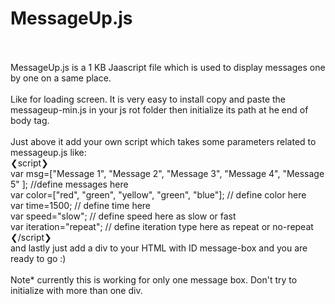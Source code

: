# MessageUp.js
<br />
<br />
MessageUp.js is a 1 KB Jaascript file which is used to display messages one by one on a same place.
<br />
<br />
Like for loading screen. It is very easy to install copy and paste the messageup-min.js in your js rot folder then initialize its path 
at he end of body tag.
<br />
<br />
Just above it add your own script which takes some parameters related to messageup.js like:
<br />
❮script❯ 
<br />
     var msg=["Message 1", "Message 2", "Message 3", "Message 4", "Message 5" ];  //define messages here
     <br />
     var color=["red", "green", "yellow", "green", "blue"];  // define color here 
     <br />
     var time=1500;  // define time here
     <br />
     var speed="slow";  // define speed here as slow or fast
     <br />
     var iteration="repeat";  // define iteration type here as repeat or no-repeat
     <br />
❮/script❯
<br />
and lastly just add a div to your HTML with ID message-box and you are ready to go :)
<br /><br />
Note* currently this is working for only one message box. Don't try to initialize with more than one div.
      
